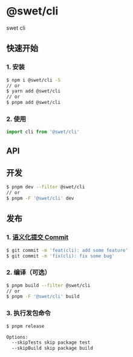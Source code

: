 # @swet/cli

swet cli

## 快速开始

### 1. 安装

```bash
$ npm i @swet/cli -S
// or
$ yarn add @swet/cli
// or
$ pnpm add @swet/cli
```

### 2. 使用

```ts
import cli from '@swet/cli'
```

## API


## 开发

```bash
$ pnpm dev --filter @swet/cli
// or
$ pnpm -F '@swet/cli' dev
```

## 发布

### 1. [语义化提交 Commit](https://www.conventionalcommits.org/en/v1.0.0/#summary) 

```bash
$ git commit -m 'feat(cli): add some feature'
$ git commit -m 'fix(cli): fix some bug'
```

### 2. 编译（可选）

```bash
$ pnpm build --filter @swet/cli
// or
$ pnpm -F '@swet/cli' build
```

### 3. 执行发包命令

```bash
$ pnpm release

Options:
  --skipTests skip package test
  --skipBuild skip package build
```
